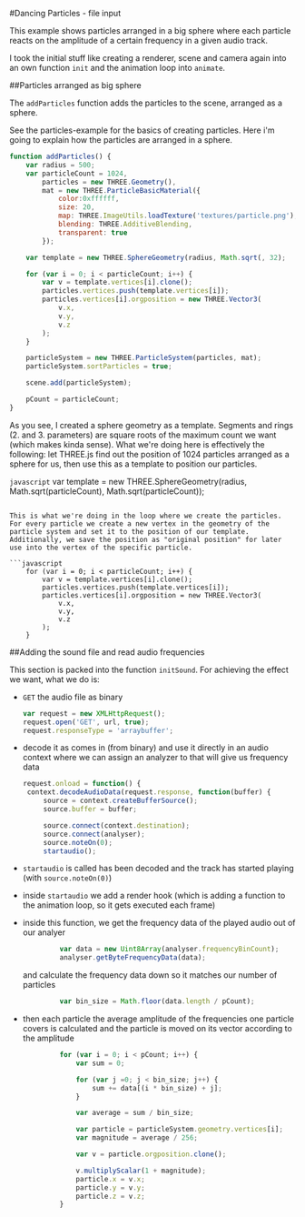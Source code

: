 #Dancing Particles - file input

This example shows particles arranged in a big sphere where each particle reacts on the amplitude of a certain frequency in a given audio track.

I took the initial stuff like creating a renderer, scene and camera again into an own function `init` and the animation loop into `animate`.

##Particles arranged as big sphere

The `addParticles` function adds the particles to the scene, arranged as a sphere. 

See the particles-example for the basics of creating particles. Here i'm going to explain how the particles are arranged in a sphere.

```javascript
function addParticles() {
	var radius = 500;
	var particleCount = 1024,
		particles = new THREE.Geometry(),
		mat = new THREE.ParticleBasicMaterial({
			color:0xffffff,
			size: 20,
			map: THREE.ImageUtils.loadTexture('textures/particle.png'),
			blending: THREE.AdditiveBlending,
			transparent: true
		});

	var template = new THREE.SphereGeometry(radius, Math.sqrt(, 32);

	for (var i = 0; i < particleCount; i++) {
		var v = template.vertices[i].clone();
		particles.vertices.push(template.vertices[i]);
		particles.vertices[i].orgposition = new THREE.Vector3(
			v.x,
			v.y,
			v.z
		);
	}

	particleSystem = new THREE.ParticleSystem(particles, mat);
	particleSystem.sortParticles = true;

	scene.add(particleSystem);

	pCount = particleCount;
}
```

As you see, I created a sphere geometry as a template. Segments and rings (2. and 3. parameters) are square roots of the maximum count we want (which makes kinda sense). What we're doing here is effectively the following: let THREE.js find out the position of 1024 particles arranged as a sphere for us, then use this as a template to position our particles.

```javascript```
	var template = new THREE.SphereGeometry(radius, Math.sqrt(particleCount), Math.sqrt(particleCount));
```

This is what we're doing in the loop where we create the particles. For every particle we create a new vertex in the geometry of the particle system and set it to the position of our template. Additionally, we save the position as "original position" for later use into the vertex of the specific particle.

```javascript
	for (var i = 0; i < particleCount; i++) {
		var v = template.vertices[i].clone();
		particles.vertices.push(template.vertices[i]);
		particles.vertices[i].orgposition = new THREE.Vector3(
			v.x,
			v.y,
			v.z
		);
	}
```

##Adding the sound file and read audio frequencies

This section is packed into the function `initSound`. For achieving the effect we want, what we do is:

 * `GET` the audio file as binary

   ```javascript
   var request = new XMLHttpRequest();
   request.open('GET', url, true);
   request.responseType = 'arraybuffer';
   ```

 * decode it as comes in (from binary) and use it directly in an audio context where we can assign an analyzer to that will give us frequency data

   ```javascript
   request.onload = function() {
   	context.decodeAudioData(request.response, function(buffer) {
   		source = context.createBufferSource();
   		source.buffer = buffer;

   		source.connect(context.destination);
   		source.connect(analyser);
   		source.noteOn(0);
   		startaudio();
   ```

 * `startaudio` is called has been decoded and the track has started playing (with `source.noteOn(0)`)

 * inside `startaudio` we add a render hook (which is adding a function to the animation loop, so it gets executed each frame)

 * inside this function, we get the frequency data of the played audio out of our analyer

   ```javascript
			var data = new Uint8Array(analyser.frequencyBinCount);
			analyser.getByteFrequencyData(data);
   ```

   and calculate the frequency data down so it matches our number of particles

   ```javascript
			var bin_size = Math.floor(data.length / pCount);
   ```

 * then each particle the average amplitude of the frequencies one particle covers is calculated and the particle is moved on its vector according to the amplitude

   ```javascript
   			for (var i = 0; i < pCount; i++) {
				var sum = 0;

				for (var j =0; j < bin_size; j++) {
					sum += data[(i * bin_size) + j];
				}

				var average = sum / bin_size;

				var particle = particleSystem.geometry.vertices[i];
				var magnitude = average / 256;

				var v = particle.orgposition.clone();

				v.multiplyScalar(1 + magnitude);
				particle.x = v.x;
				particle.y = v.y;
				particle.z = v.z;
			}
   ```   